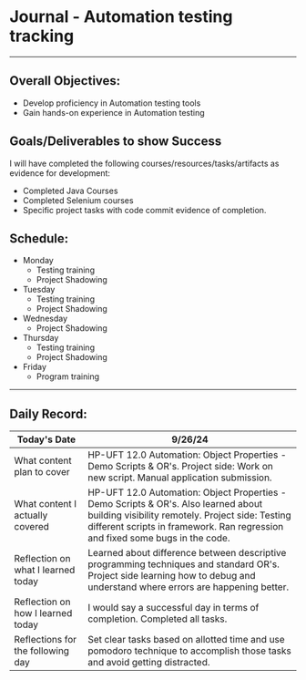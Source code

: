 # Journal - Automation testing tracking

---

## Overall Objectives:

[//]: # (The example\(s\) below should be specifics of the content that you plan on covering over the course of the 2 week learning period.  Additionally, they should be based directly on feedback from your manager.)
- Develop proficiency in Automation testing tools
- Gain hands-on experience in Automation testing

## Goals/Deliverables to show Success
I will have completed the following courses/resources/tasks/artifacts as evidence for development:

[//]: # (The example\(s\) below are EXHAUSTIVE, and should be attinable within the scope of the two weeks. You can have stretch goals if you like, but be reasonable with yourself in terms of what is a fair workload)
- Completed Java Courses
- Completed Selenium courses
- Specific project tasks with code commit evidence of completion.

## Schedule:

[//]: # (Complete this outline to show what you plan on covering each day - remember however, that this will likely change depending on your pprogress.  That is fine - just update it when you need to!)

- Monday
    - Testing training
    - Project Shadowing
- Tuesday
    - Testing training
    - Project Shadowing
- Wednesday
    - Project Shadowing
- Thursday
    - Testing training
    - Project Shadowing
- Friday
    - Program training

--- 
## Daily Record:
[//]: # (You’ll make one of these each day - just copy, paste, and edit the entry, keeping the most recent post at the top of this page. 
This reflection is what you’ll use to share out each day at standup.  
Remember however, that it is a guide only, and should be used accordingly.)

[//]: # (***Lastly, please remember that this daily record is for you.  
While your coaches will use it as a soft point of accountability, 
you should use it only as much as it supports your reflections in learning.
Sentences, bullet points, paragraphs, copy and pastes are welcome!***)

| Today's Date  | 9/26/24                                                                                                                                                                                                                 | 
|---|-------------------------------------------------------------------------------------------------------------------------------------------------------------------------------------------------------------------------|
| What content plan to cover  | HP-UFT 12.0 Automation: Object Properties - Demo Scripts & OR's. Project side: Work on new script. Manual application submission.                                                                                       |   
| What content I actually covered | HP-UFT 12.0 Automation: Object Properties - Demo Scripts & OR's. Also learned about building visibility remotely. Project side: Testing different scripts in framework. Ran regression and fixed some bugs in the code. |  
| Reflection on what I learned today | Learned about difference between descriptive programming techniques and standard OR's. Project side learning how to debug and understand where errors are happening better.                                             |   
| Reflection on how I learned today | I would say a successful day in terms of completion. Completed all tasks.                                                                                                                                               |
| Reflections for the following day| Set clear tasks based on allotted time and use pomodoro technique to accomplish those tasks and avoid getting distracted.                                                                                               